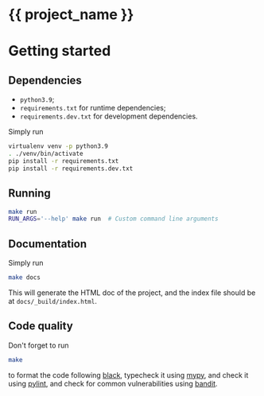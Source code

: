 {{ project_name }}
==================

# Getting started

## Dependencies

* `python3.9`;
* `requirements.txt` for runtime dependencies;
* `requirements.dev.txt` for development dependencies.

Simply run
```sh
virtualenv venv -p python3.9
. ./venv/bin/activate
pip install -r requirements.txt
pip install -r requirements.dev.txt
```

## Running

```sh
make run
RUN_ARGS='--help' make run  # Custom command line arguments
```

## Documentation

Simply run
```sh
make docs
```
This will generate the HTML doc of the project, and the index file should be at
`docs/_build/index.html`.


## Code quality

Don't forget to run
```sh
make
```
to format the code following [black](https://pypi.org/project/black/),
typecheck it using [mypy](http://mypy-lang.org/), and check it using
[pylint](https://pylint.org/), and check for common vulnerabilities using
[bandit](https://pypi.org/project/bandit/).